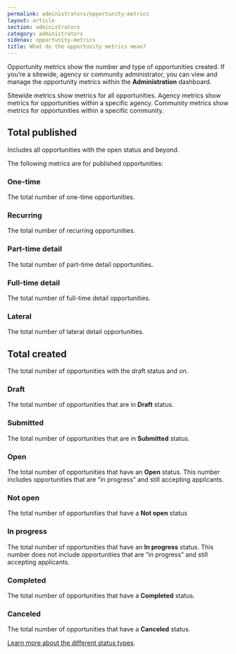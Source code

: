 ```yaml
---
permalink: administrators/opportunity-metrics
layout: article
section: administrators
category: administrators
sidenav: opportunity-metrics
title: What do the opportunity metrics mean?
---
```

Opportunity metrics show the number and type of opportunities created. If you’re a sitewide, agency or community administrator, you can view and manage the opportunity metrics within the **Administration** dashboard. 

Sitewide metrics show metrics for all opportunities. Agency metrics show metrics for opportunities within a specific agency.  Community metrics show metrics for opportunities within a specific community.

## Total published
Includes all opportunities with the open status and beyond.

The following metrics are for published opportunities:

### One-time
The total number of one-time opportunities.

### Recurring
The total number of recurring opportunities.

### Part-time detail
The total number of part-time detail opportunities.

### Full-time detail
The total number of full-time detail opportunities.

### Lateral
The total number of lateral detail opportunities.

## Total created
The total number of opportunities with the draft status and on. 

### Draft
The total number of opportunities that are in **Draft** status.

### Submitted
The total number of opportunities that are in **Submitted** status.

### Open
The total number of opportunities that have an **Open** status. This number includes opportunities that are “in progress” and still accepting applicants.

### Not open
The total number of opportunities that have a **Not open** status

### In progress
The total number of opportunities that have an **In progress** status. This number does not include opportunities that are “in progress” and still accepting applicants.

### Completed
The total number of opportunities that have a **Completed** status.

### Canceled
The total number of opportunities that have a **Canceled** status.

[Learn more about the different status types](../opportunity-creators/opportunity-status/).
